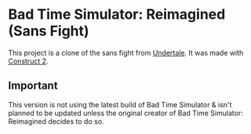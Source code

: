# Bad Time Simulator: Reimagined (Sans Fight)
This project is a clone of the sans fight from [Undertale](http://undertale.com/).
It was made with [Construct 2](https://www.scirra.com/construct2).

Important
------------
This version is not using the latest build of Bad Time Simulator & isn't planned to be updated unless the original creator of Bad Time Simulator: Reimagined decides to do so.

